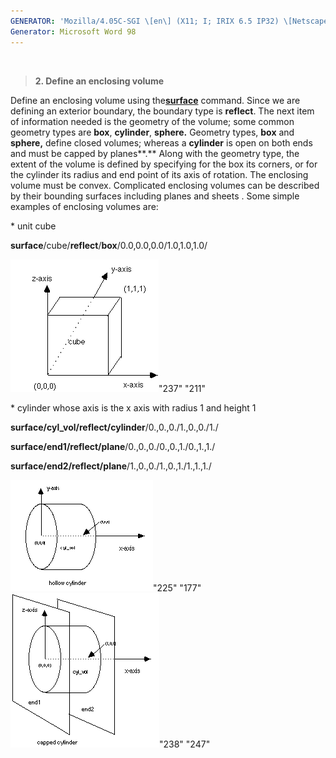 ```yaml
---
GENERATOR: 'Mozilla/4.05C-SGI \[en\] (X11; I; IRIX 6.5 IP32) \[Netscape\]'
Generator: Microsoft Word 98
---
```


 

> **2. Define an enclosing volume**

Define an enclosing volume using the[**surface**](SURFACE.md) command.
Since we are defining an exterior boundary, the boundary type is
**reflect**. The next item of information needed is the geometry of the
volume; some common geometry types are **box**, **cylinder**,
**sphere.** Geometry types, **box** and **sphere,** define closed
volumes; whereas a **cylinder** is open on both ends and must be capped
by planes**.** Along with the geometry type, the extent of the volume is
defined by specifying for the box its corners, or for the cylinder its
radius and end point of its axis of rotation. The enclosing volume must
be convex. Complicated enclosing volumes can be described by their
bounding surfaces including planes and sheets . Some simple examples of
enclosing volumes are:

\* unit cube

**surface**/cube/**reflect**/**box**/0.0,0.0,0.0/1.0,1.0,1.0/

![](Image219.gif)"237" "211"

\* cylinder whose axis is the x axis with radius 1 and height 1

**surface/cyl\_vol/reflect/cylinder**/0.,0.,0./1.,0.,0./1./

**surface/end1/reflect/plane**/0.,0.,0./0.,0.,1./0.,1.,1./

**surface/end2/reflect/plane**/1.,0.,0./1.,0.,1./1.,1.,1./

![](Image220.gif)"225" "177"![](Image221.gif)"238"
"247"
